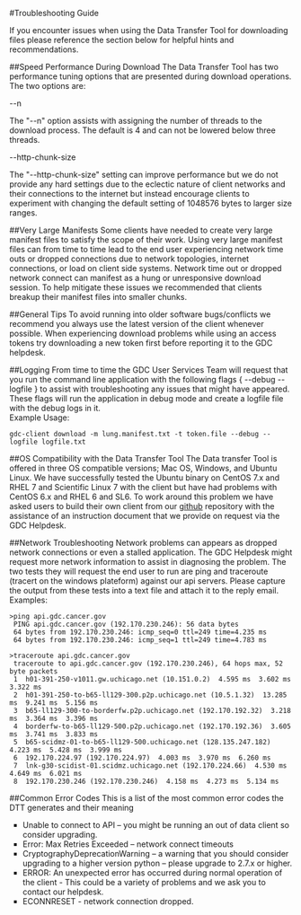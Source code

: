 #Troubleshooting Guide

If you encounter issues when using the Data Transfer Tool for downloading files please reference the section below for helpful hints and recommendations.  

##Speed Performance During Download
The Data Transfer Tool has two performance tuning options that are presented during download operations.  The two options are:

  --n  

The "--n" option assists with assigning the number of threads to the download process.  The default is 4 and can not be lowered below three threads.

 --http-chunk-size

The "--http-chunk-size" setting can improve performance but we do not provide any hard settings due to the eclectic nature of client networks and their connections to the internet but instead encourage clients to experiment with changing the default setting of 1048576 bytes to larger size ranges.       

##Very Large Manifests
Some clients have needed to create very large manifest files to satisfy the scope of their work.  Using very large manifest files can from time to time lead to the end user experiencing  network time outs or dropped connections due to network topologies, internet connections, or load on client side systems.  Network time out or dropped network connect can manifest as a hung or unresponsive download session. To help mitigate these issues we recommended that clients breakup their manifest files into smaller chunks.  

##General Tips
To avoid running into older software bugs/conflicts we recommend you always use the latest version of the client whenever possible.  When experiencing download problems while using an access tokens try downloading a new token first before reporting it to the GDC helpdesk.  

##Logging
From time to time the GDC User Services Team will request that you run the command line application with the following flags { --debug --logfile } to assist with troubleshooting any issues that might have appeared.  These flags will run the application in debug mode and create a logfile file with the debug logs in it.  
Example Usage:
```Debug-Logfile
gdc-client download -m lung.manifest.txt -t token.file --debug --logfile logfile.txt
```

##OS Compatibility with the Data Transfer Tool
The Data transfer Tool is offered in three OS compatible versions; Mac OS, Windows, and Ubuntu Linux.  We have successfully tested the Ubuntu binary on CentOS 7.x and RHEL 7 and Scientific Linux 7 with the client but have had problems with CentOS 6.x and RHEL 6 and SL6.  To work around this problem we have asked users to build their own client from our [github](https://github.com/NCI-GDC/gdc-client) repository with the assistance of an instruction document that we provide on request via the GDC Helpdesk.        


##Network Troubleshooting
Network problems can appears as dropped network connections or even a stalled application.  The GDC Helpdesk might request more network information to assist in diagnosing the problem.  The two tests they will request the end user to run are ping and traceroute (tracert on the windows plateform) against our api servers.  Please capture the output from these tests into a text file and attach it to the reply email.   
Examples:
```Ping
>ping api.gdc.cancer.gov
 PING api.gdc.cancer.gov (192.170.230.246): 56 data bytes
 64 bytes from 192.170.230.246: icmp_seq=0 ttl=249 time=4.235 ms
 64 bytes from 192.170.230.246: icmp_seq=1 ttl=249 time=4.783 ms
```
```Traceroute
>traceroute api.gdc.cancer.gov
 traceroute to api.gdc.cancer.gov (192.170.230.246), 64 hops max, 52 byte packets
 1  h01-391-250-v1011.gw.uchicago.net (10.151.0.2)  4.595 ms  3.602 ms  3.322 ms
 2  h01-391-250-to-b65-ll129-300.p2p.uchicago.net (10.5.1.32)  13.285 ms  9.241 ms  5.156 ms
 3  b65-ll129-300-to-borderfw.p2p.uchicago.net (192.170.192.32)  3.218 ms  3.364 ms  3.396 ms
 4  borderfw-to-b65-ll129-500.p2p.uchicago.net (192.170.192.36)  3.605 ms  3.741 ms  3.833 ms
 5  b65-scidmz-01-to-b65-ll129-500.uchicago.net (128.135.247.182)  4.223 ms  5.428 ms  3.999 ms
 6  192.170.224.97 (192.170.224.97)  4.003 ms  3.970 ms  6.260 ms
 7  lnk-g30-scidist-01.scidmz.uchicago.net (192.170.224.66)  4.530 ms  4.649 ms  6.021 ms
 8  192.170.230.246 (192.170.230.246)  4.158 ms  4.273 ms  5.134 ms
```

##Common Error Codes
This is a list of the most common error codes the DTT generates and their meaning
<ul TYPE="square">
<li> Unable to connect to API – you might be running an out of data client so consider upgrading.</li>
<li> Error: Max Retries Exceeded – network connect timeouts </li>
<li>CryptographyDeprecationWarning – a warning that you should consider upgrading to a higher   
  version python – please upgrade to 2.7.x or higher.</li>
<li>ERROR: An unexpected error has occurred during normal operation of the client -	This could  be a variety of problems and we ask you to contact our helpdesk.</li>
<li>ECONNRESET - network connection dropped.</li>
